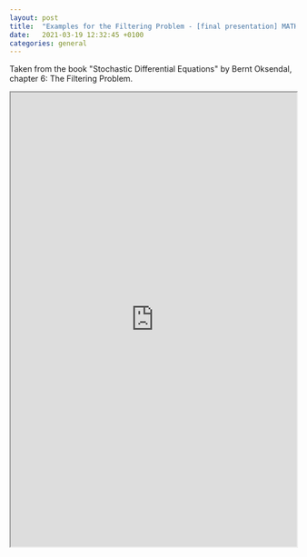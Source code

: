 ```yaml
---
layout: post
title:  "Examples for the Filtering Problem - [final presentation] MATHT880: Stochastic PDE"
date:   2021-03-19 12:32:45 +0100
categories: general
---
```

Taken from the book "Stochastic Differential Equations" by Bernt Oksendal, chapter 6: The Filtering Problem.

<iframe src="https://drive.google.com/file/d/1X2ON4I7gbIwUK3bsq2b53QZBwEhgaq6Y/preview" width="100%" height="800"></iframe>
